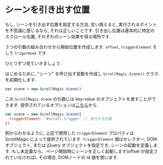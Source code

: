 # シーンを引き出す位置

もし, シーンを引き出す位置を設定する方法, 言い換えると, 実行されるポイントを不思議に感じるなら, それは正しいことです.
引き出し位置は基本的に特定のスクロール位置, それぞれのシーン効果を得る場所です.

３つの引数の組み合わせから開始位置を作成します.
`offset`, `triggerElement` そして `trigerHook` です.

ひとつずつ見ていきましょう.

はじめるために, "シーン" を呼び出す変数を作成し `ScrollMagic.Scene()` クラスを初期化します.

```js
var scene = new ScrollMagic.Scene()
```

この `ScrollMagic.Scene` の引数には key-value のオブジェクトを渡すことができます.
提供されているオプションは[こちら](http://scrollmagic.io/docs/ScrollMagic.Scene.html#ScrollScene)から.

```js
var scene = new ScrollMagic.Scene({
  triggerElement: '#scroll-trigger' // 実行する位置
})
```

例からわかるように, 上記で使用した `triggerElement` プロパティは ScrollMagic によって提供されています.
`triggerElement` 値はセレクター, DOMオブジェクト, または jQuery オブジェクトを指定でき, シーンの起動を定義します.
もし未定義なら、ページ開始時にシーンを正しく起動します(offset が設定されていなければ).
その場合, DOMノードの id 値を使います.
